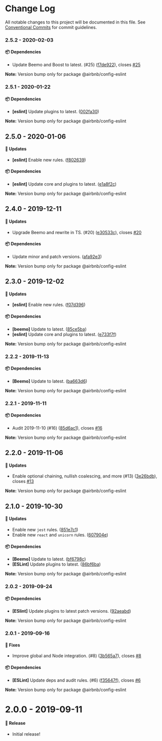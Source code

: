 # Change Log

All notable changes to this project will be documented in this file.
See [Conventional Commits](https://conventionalcommits.org) for commit guidelines.

### 2.5.2 - 2020-02-03

#### 📦 Dependencies

- Update Beemo and Boost to latest. (#25) ([f7de922](https://github.com/airbnb/nimbus/commit/f7de922)), closes [#25](https://github.com/airbnb/nimbus/issues/25)

**Note:** Version bump only for package @airbnb/config-eslint





### 2.5.1 - 2020-01-22

#### 📦 Dependencies

- **[eslint]** Update plugins to latest. ([002fa30](https://github.com/airbnb/nimbus/commit/002fa30))

**Note:** Version bump only for package @airbnb/config-eslint





## 2.5.0 - 2020-01-06

#### 🚀 Updates

- **[eslint]** Enable new rules. ([f802639](https://github.com/airbnb/nimbus/commit/f802639))

#### 📦 Dependencies

- **[eslint]** Update core and plugins to latest. ([e1a8f2c](https://github.com/airbnb/nimbus/commit/e1a8f2c))

**Note:** Version bump only for package @airbnb/config-eslint





## 2.4.0 - 2019-12-11

#### 🚀 Updates

- Upgrade Beemo and rewrite in TS. (#20) ([e30533c](https://github.com/airbnb/nimbus/commit/e30533c)), closes [#20](https://github.com/airbnb/nimbus/issues/20)

#### 📦 Dependencies

- Update minor and patch versions. ([afa92e3](https://github.com/airbnb/nimbus/commit/afa92e3))

**Note:** Version bump only for package @airbnb/config-eslint





## 2.3.0 - 2019-12-02

#### 🚀 Updates

- **[eslint]** Enable new rules. ([f07d396](https://github.com/airbnb/nimbus/commit/f07d396))

#### 📦 Dependencies

- **[beemo]** Update to latest. ([85ce5ba](https://github.com/airbnb/nimbus/commit/85ce5ba))
- **[eslint]** Update core and plugins to latest. ([e733f7f](https://github.com/airbnb/nimbus/commit/e733f7f))

**Note:** Version bump only for package @airbnb/config-eslint





### 2.2.2 - 2019-11-13

#### 📦 Dependencies

- **[Beemo]** Update to latest. ([ba663d6](https://github.com/airbnb/nimbus/commit/ba663d6))

**Note:** Version bump only for package @airbnb/config-eslint





### 2.2.1 - 2019-11-11

#### 📦 Dependencies

- Audit 2019-11-10 (#16) ([85d6ac1](https://github.com/airbnb/nimbus/commit/85d6ac1)), closes [#16](https://github.com/airbnb/nimbus/issues/16)

**Note:** Version bump only for package @airbnb/config-eslint





## 2.2.0 - 2019-11-06

#### 🚀 Updates

- Enable optional chaining, nullish coalescing, and more (#13) ([3e26bdb](https://github.com/airbnb/nimbus/commit/3e26bdb)), closes [#13](https://github.com/airbnb/nimbus/issues/13)

**Note:** Version bump only for package @airbnb/config-eslint





## 2.1.0 - 2019-10-30

#### 🚀 Updates

- Enable new `jest` rules. ([851e7c1](https://github.com/airbnb/nimbus/commit/851e7c1))
- Enable new `react` and `unicorn` rules. ([607904e](https://github.com/airbnb/nimbus/commit/607904e))

#### 📦 Dependencies

- **[Beemo]** Update to latest. ([bf6798c](https://github.com/airbnb/nimbus/commit/bf6798c))
- **[ESLint]** Update plugins to latest. ([86bf6ba](https://github.com/airbnb/nimbus/commit/86bf6ba))

**Note:** Version bump only for package @airbnb/config-eslint





### 2.0.2 - 2019-09-24

#### 📦 Dependencies

- **[ESlint]** Update plugins to latest patch versions. ([92aeabd](https://github.com/airbnb/nimbus/commit/92aeabd))

**Note:** Version bump only for package @airbnb/config-eslint





### 2.0.1 - 2019-09-16

#### 🐞 Fixes

- Improve global and Node integration. (#8) ([3b565a7](https://github.com/airbnb/nimbus/commit/3b565a7)), closes [#8](https://github.com/airbnb/nimbus/issues/8)

#### 📦 Dependencies

- **[ESLint]** Update deps and audit rules. (#6) ([f35647f](https://github.com/airbnb/nimbus/commit/f35647f)), closes [#6](https://github.com/airbnb/nimbus/issues/6)

**Note:** Version bump only for package @airbnb/config-eslint





# 2.0.0 - 2019-09-11

#### 🎉 Release

- Initial release!

